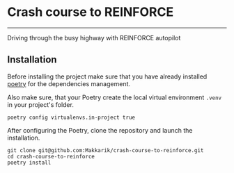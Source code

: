 # Crash course to REINFORCE
---

Driving through the busy highway with REINFORCE autopilot

## Installation

Before installing the project make sure that you have already installed [poetry](https://pypi.org/project/poetry/) for the dependencies management. 

Also make sure, that your Poetry create the local virtual environment `.venv` in your project's folder.

```shell
poetry config virtualenvs.in-project true
```

After configuring the Poetry, clone the repository and launch the installation.

```shell
git clone git@github.com:Makkarik/crash-course-to-reinforce.git
cd crash-course-to-reinforce
poetry install
```
